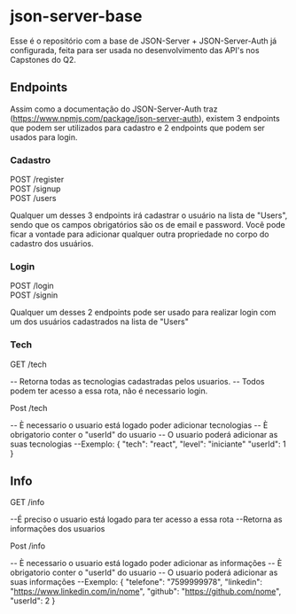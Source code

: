 # json-server-base

Esse é o repositório com a base de JSON-Server + JSON-Server-Auth já configurada, feita para ser usada no desenvolvimento das API's nos Capstones do Q2.

## Endpoints

Assim como a documentação do JSON-Server-Auth traz (https://www.npmjs.com/package/json-server-auth), existem 3 endpoints que podem ser utilizados para cadastro e 2 endpoints que podem ser usados para login.

### Cadastro

POST /register <br/>
POST /signup <br/>
POST /users

Qualquer um desses 3 endpoints irá cadastrar o usuário na lista de "Users", sendo que os campos obrigatórios são os de email e password.
Você pode ficar a vontade para adicionar qualquer outra propriedade no corpo do cadastro dos usuários.

### Login

POST /login <br/>
POST /signin

Qualquer um desses 2 endpoints pode ser usado para realizar login com um dos usuários cadastrados na lista de "Users"

### Tech

GET /tech

-- Retorna todas as tecnologias cadastradas pelos usuarios.
-- Todos podem ter acesso a essa rota, não é necessario login.

Post /tech

-- È necessario o usuario está logado poder adicionar tecnologias
-- È obrigatorio conter o "userId" do usuario
-- O usuario poderá adicionar as suas tecnologias
--Exemplo:
{
"tech": "react",
"level": "iniciante"
"userId": 1
}

## Info

GET /info

--É preciso o usuario está logado para ter acesso a essa rota
--Retorna as informações dos usuarios

Post /info

-- È necessario o usuario está logado poder adicionar as informações
-- È obrigatorio conter o "userId" do usuario
-- O usuario poderá adicionar as suas informações
--Exemplo:
{
"telefone": "7599999978",
"linkedin": "https://www.linkedin.com/in/nome",
"github": "https://github.com/nome",
"userId": 2
}
